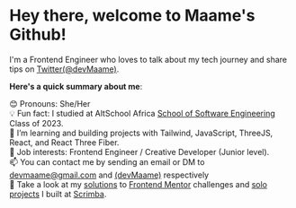 # Hey there, welcome to Maame's Github!


I'm a Frontend Engineer who loves to talk about my tech journey and share tips on [Twitter(@devMaame)](https://twitter.com/devMaame). 

**Here's a quick summary about me**:

😊 Pronouns: She/Her  
💡 Fun fact: I studied at AltSchool Africa [School of Software Engineering](https://altschoolafrica.com/schools/engineering) Class of 2023.  
🌱 I’m learning and building projects with Tailwind, JavaScript, ThreeJS, React, and React Three Fiber.   
💼 Job interests: Frontend Engineer / Creative Developer (Junior level).  
📫 You can contact me by sending an email or DM to devmaame@gmail.com and [(devMaame)](https://twitter.com/devMaame) respectively  
🥳 Take a look at my [solutions](https://github.com/stars/mbonamensa/lists/frontend-mentor-challenges) to [Frontend Mentor](https://www.frontendmentor.io/home) challenges and [solo projects](https://github.com/stars/mbonamensa/lists/scrimba-solo-projects) I built at [Scrimba](https://scrimba.com/).


